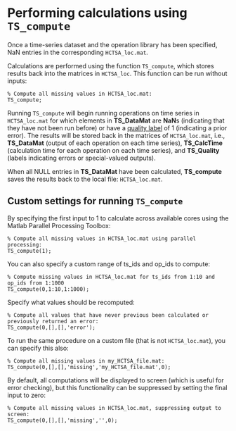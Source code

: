 # Performing calculations using `TS_compute`

Once a time-series dataset and the operation library has been specified,  NaN entries in the corresponding `HCTSA_loc.mat`.

Calculations are performed using the function `TS_compute`, which stores results back into the matrices in `HCTSA_loc`.
This function can be run without inputs:

    % Compute all missing values in HCTSA_loc.mat:
    TS_compute;

Running `TS_compute` will begin running operations on time series in `HCTSA_loc.mat` for which elements in **TS\_DataMat** are **NaN**s (indicating that they have not been run before) or have a [quality label](retrieving_to_compute.md) of 1 (indicating a prior error).
The results will be stored back in the matrices of `HCTSA_loc.mat`, i.e., **TS_DataMat** (output of each operation on each time series), **TS_CalcTime** (calculation time for each operation on each time series), and **TS_Quality** (labels indicating errors or special-valued outputs).

When all NULL entries in **TS_DataMat** have been calculated, **TS_compute** saves the results back to the local file: `HCTSA_loc.mat`.

## Custom settings for running `TS_compute`

By specifying the first input to 1 to calculate across available cores using the Matlab Parallel Processing Toolbox:

    % Compute all missing values in HCTSA_loc.mat using parallel processing:
    TS_compute(1);

You can also specify a custom range of ts_ids and op_ids to compute:

    % Compute missing values in HCTSA_loc.mat for ts_ids from 1:10 and op_ids from 1:1000
    TS_compute(0,1:10,1:1000);

Specify what values should be recomputed:

    % Compute all values that have never previous been calculated or previously returned an error:
    TS_compute(0,[],[],'error');

To run the same procedure on a custom file (that is not `HCTSA_loc.mat`), you can specify this also:

    % Compute all missing values in my_HCTSA_file.mat:
    TS_compute(0,[],[],'missing','my_HCTSA_file.mat',0);

By default, all computations will be displayed to screen (which is useful for error checking), but this functionality can be suppressed by setting the final input to zero:

    % Compute all missing values in HCTSA_loc.mat, suppressing output to screen:
    TS_compute(0,[],[],'missing','',0);
